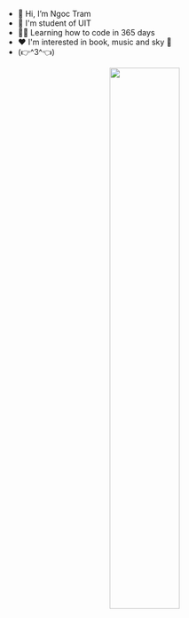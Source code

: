 - 👋 Hi, I’m Ngoc Tram
- 💫 I'm student of UIT
- 👩‍💻 Learning how to code in 365 days 
- ❤️ I'm interested in book, music and sky 🌻
- (👉^3^👈)
<div align="center">
  <img src="https://i.pinimg.com/564x/d9/22/f2/d922f268d5ecd9dbafa039894aaefa64.jpg" align="center" style="width: 50%" />
<!---
ngoctram2822/ngoctram2822 is a ✨ special ✨ repository because its `README.md` (this file) appears on your GitHub profile.
You can click the Preview link to take a look at your changes.
--->
